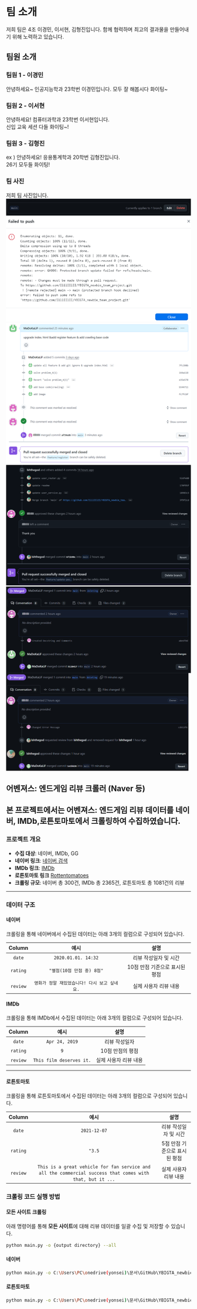 # 팀 소개

저희 팀은  4조 이경민, 이서현, 김형진입니다. 
함께 협력하며 최고의 결과물을 만들어내기 위해 노력하고 있습니다.

## 팀원 소개

### 팀원 1 - 이경민
안녕하세요~ 인공지능학과 23학번 이경민입니다.
모두 잘 해봅시다 화이팅~

### 팀원 2 - 이서현 
안녕하세요! 컴퓨터과학과 23학번 이서현입니다.  
신입 교육 세션 다들 화이팅~!

### 팀원 3 - 김형진
ex ) 안녕하세요! 응용통계학과 20학번 김형진입니다.  
26기 모두들 화이팅!

### 팀 사진
저희 팀 사진입니다.
![branch_protection](github/branch_protection.png)
![push_rejected](github/push_rejected.png)
![merged_{MaDoKaLiF}](github/merged_{MaDoKaLiF}.png)
![merged_lshthegod](github/merged_lshthegod.png)
![merged_IlllIIlII](github/merged_IlllIIlII.jpg)


## 어벤져스: 엔드게임 리뷰 크롤러 (Naver 등)
본 프로젝트에서는 **어벤져스: 엔드게임** 리뷰 데이터를 네이버, IMDb,로튼토마토에서 크롤링하여 수집하였습니다.  
---

### 프로젝트 개요

- **수집 대상**: 네이버, IMDb, GG
- **네이버 링크**: [네이버 검색](https://search.naver.com/search.naver?where=nexearch&sm=tab_etc&mra=bkEw&pkid=68&os=2464226&qvt=0&query=%EC%96%B4%EB%B2%A4%EC%A0%B8%EC%8A%A4%3A%20%EC%97%94%EB%93%9C%EA%B2%8C%EC%9E%84%20%ED%8F%89%EC%A0%90)
- **IMDb 링크**: [IMDb](https://www.imdb.com/title/tt4154796/reviews/?ref_=tt_ov_ururv)
- **로튼토마토 링크** [Rottentomatoes](https://www.rottentomatoes.com/m/avengers_endgame/reviews?type=user)
- **크롤링 규모**: 네이버 총 300건, IMDb 총 2365건, 로튼토마토 총 1081건의 리뷰

---

### 데이터 구조
#### 네이버
크롤링을 통해 네이버에서 수집된 데이터는 아래 3개의 컬럼으로 구성되어 있습니다.

| Column | 예시                                     | 설명                                       |
|:------:|:---------------------------------------:|:------------------------------------------:|
| `date`   | `2020.01.01. 14:32`                    | 리뷰 작성일자 및 시간                      |
| `rating` | `"별점(10점 만점 중) 8점"`              | 10점 만점 기준으로 표시된 평점             |
| `review` | `영화가 정말 재밌었습니다! 다시 보고 싶네요.` | 실제 사용자 리뷰 내용                      |


#### IMDb
크롤링을 통해 IMDb에서 수집된 데이터는 아래 3개의 컬럼으로 구성되어 있습니다.

| Column   | 예시                    | 설명               |
|:--------:|:-----------------------:|:------------------:|
| `date`   | `Apr 24, 2019`          | 리뷰 작성일자       |
| `rating` | `9`                     | 10점 만점의 평점    |
| `review` | `This film deserves it.`| 실제 사용자 리뷰 내용|
---

#### 로튼토마토
크롤링을 통해 로튼토마토에서 수집된 데이터는 아래 3개의 컬럼으로 구성되어 있습니다.

| Column | 예시                                     | 설명                                       |
|:------:|:---------------------------------------:|:------------------------------------------:|
| `date`   | `2021-12-07`                    | 리뷰 작성일자 및 시간                      |
| `rating` | `"3.5`              | 5점 만점 기준으로 표시된 평점             |
| `review` | `This is a great vehicle for fan service and all the commercial success that comes with that, but it ...` | 실제 사용자 리뷰 내용 |

### 크롤링 코드 실행 방법

#### 모든 사이트 크롤링

아래 명령어를 통해 **모든 사이트**에 대해 리뷰 데이터를 일괄 수집 및 저장할 수 있습니다.

```bash
python main.py -o {output directory} --all
```
#### 네이버
```bash
python main.py -o C:\Users\PC\onedrive(yonsei)\문서\GitHub\YBIGTA_newbie_team_project\database -c naver
```
#### 로튼토마토
```bash
python main.py -o C:\Users\PC\onedrive(yonsei)\문서\GitHub\YBIGTA_newbie_team_project\database -c rottentomatoes
```

